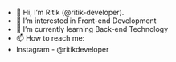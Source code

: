 - 👋 Hi, I’m Ritik (@ritik-developer).
- 👀 I’m interested in Front-end Development
- 🌱 I’m currently learning Back-end Technology 
- 📫 How to reach me: 
- Instagram - @ritikdeveloper

<!---
ritik-developer/ritik-developer is a ✨ special ✨ repository because its `README.md` (this file) appears on your GitHub profile.
You can click the Preview link to take a look at your changes.
--->
